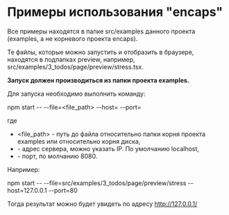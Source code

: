 Примеры использования "encaps"
========
Все примеры находятся в папке src/examples данного проекта (examples, а не корневого проекта encaps).

Те файлы, которые можно запустить и отобразить в браузере, находятся в подпапках preview, например, src/examples/3_todos/page/preview/stress.tsx.

**Запуск должен производиться из папки проекта examples.**

Для запуска необходимо выполнить команду:

npm start -- --file=<file_path> --host=<host> --port=<port>

где 

* <file_path> - путь до файла относительно папки корня проекта examples или относительно корня диска,
* <host> - адрес сервера, можно указать IP. По умолчанию localhost,
* <port> - порт, по молчанию 8080.

Например:

npm start -- --file=src/examples/3_todos/page/preview/stress --host=127.0.0.1 --port=80

Тогда результат можно будет увидеть по адресу http://127.0.0.1/
